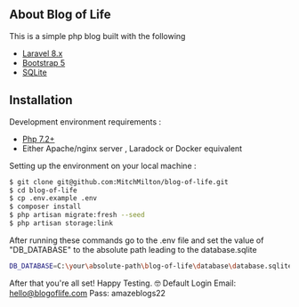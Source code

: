 
## About Blog of Life
This is a simple php blog built with the following
- [Laravel 8.x](https://laravel.com/docs/8.x)
- [Bootstrap 5](https://getbootstrap.com/)
- [SQLite](https://www.sqlite.org/)

## Installation

Development environment requirements :
- [Php 7.2+](https://www.php.net/)
- Either Apache/nginx server , Laradock or Docker equivalent

Setting up the environment on your local machine :
```bash
$ git clone git@github.com:MitchMilton/blog-of-life.git
$ cd blog-of-life
$ cp .env.example .env
$ composer install
$ php artisan migrate:fresh --seed
$ php artisan storage:link
```

After running these commands go to the .env file and set the value of "DB_DATABASE" to the absolute path leading to the database.sqlite

```bash
DB_DATABASE=C:\your\absolute-path\blog-of-life\database\database.sqlite
```

After that you're all set! Happy Testing. 🤓 
Default Login
Email: hello@blogoflife.com
Pass:  amazeblogs22
